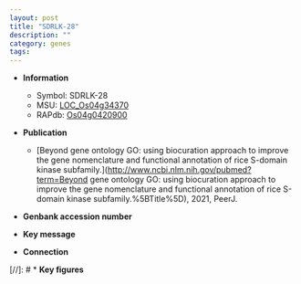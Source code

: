 ```yaml
---
layout: post
title: "SDRLK-28"
description: ""
category: genes
tags: 
---
```


* **Information**  
    + Symbol: SDRLK-28  
    + MSU: [LOC_Os04g34370](http://rice.uga.edu/cgi-bin/ORF_infopage.cgi?orf=LOC_Os04g34370)  
    + RAPdb: [Os04g0420900](http://rapdb.dna.affrc.go.jp/viewer/gbrowse_details/irgsp1?name=Os04g0420900)  

* **Publication**  
    + [Beyond gene ontology GO: using biocuration approach to improve the gene nomenclature and functional annotation of rice S-domain kinase subfamily.](http://www.ncbi.nlm.nih.gov/pubmed?term=Beyond gene ontology GO: using biocuration approach to improve the gene nomenclature and functional annotation of rice S-domain kinase subfamily.%5BTitle%5D), 2021, PeerJ.

* **Genbank accession number**  

* **Key message**  

* **Connection**  

[//]: # * **Key figures**  


